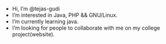 -  Hi, I’m @tejas-gudi
-  I’m interested in Java, PHP && GNU/Linux.
-  I’m currently learning java.
-  I’m looking for people to collaborate with me on my college project(website). 

<!---
tejas-gudi/tejas-gudi is a ✨ special ✨ repository because its `README.md` (this file) appears on your GitHub profile.
You can click the Preview link to take a look at your changes.
--->
